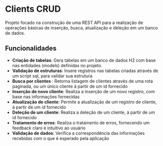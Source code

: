 # Clients CRUD

Projeto focado na construção de uma REST API para a realização de operações básicas de inserção, busca, atualização e deleção em um banco de dados.

## Funcionalidades 

- **Criação de tabelas**: Gera tabelas em um banco de dados H2 com base nas entidades (models) definidas no projeto.
- **Validação de estruturas**: Insere registros nas tabelas criadas através de um script sql, para validar sua estrutura
- **Busca por clientes** : Retorna listagem de clientes através de uma rota paginada, ou um único cliente à partir de um id fornecido
- **Inserção de novo cliente**: Realiza a inserção de um novo registro, com base nas informações fornecidas
- **Atualização de cliente**: Permite a atualização de um registro de cliente, à partir de um id fornecido
- **Deleção de um cliente**: Realiza a deleção de um cliente, à partir de um id fornecido
- **Tratamento de erros**: Realiza o tratamento de erros, fornecendo um feedback claro e intuitivo ao usuário
- **Validação de dados**: Verifica a correspondência das informações recebidas com o que é esperado pela aplicação
